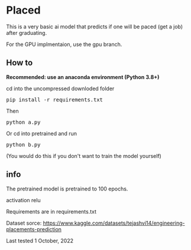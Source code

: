 # Placed

This is a very basic ai model that predicts if one will be paced (get a job) after graduating.

For the GPU implmentaion, use the gpu branch.

## How to

**Recommended: use an anaconda environment (Python 3.8+)**

cd into the uncompressed downloded folder

<pre>
pip install -r requirements.txt
</pre>

Then

<pre>
python a.py
</pre>

Or cd into pretrained and run

<pre>
python b.py
</pre>

(You would do this if you don't want to train the model yourself)

## info 

The pretrained model is pretrained to 100 epochs.

activation relu

Requirements are in requirements.txt

Dataset sorce: <https://www.kaggle.com/datasets/tejashvi14/engineering-placements-prediction>

Last tested 1 October, 2022
